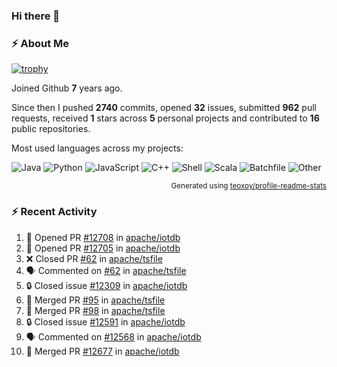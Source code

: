 ### Hi there 👋

### :zap: About Me

[![trophy](https://github-profile-trophy.vercel.app/?username=HTHou&theme=onedark)](https://github.com/ryo-ma/github-profile-trophy)
   
Joined Github **7** years ago.

Since then I pushed **2740** commits, opened **32** issues, submitted **962** pull requests, received **1** stars across **5** personal projects and contributed to **16** public repositories.

Most used languages across my projects:

![Java](https://img.shields.io/static/v1?style=flat-square&label=%E2%A0%80&color=555&labelColor=%23b07219&message=Java%EF%B8%B195.9%25)
![Python](https://img.shields.io/static/v1?style=flat-square&label=%E2%A0%80&color=555&labelColor=%233572A5&message=Python%EF%B8%B10.9%25)
![JavaScript](https://img.shields.io/static/v1?style=flat-square&label=%E2%A0%80&color=555&labelColor=%23f1e05a&message=JavaScript%EF%B8%B10.6%25)
![C++](https://img.shields.io/static/v1?style=flat-square&label=%E2%A0%80&color=555&labelColor=%23f34b7d&message=C%2B%2B%EF%B8%B10.4%25)
![Shell](https://img.shields.io/static/v1?style=flat-square&label=%E2%A0%80&color=555&labelColor=%2389e051&message=Shell%EF%B8%B10.4%25)
![Scala](https://img.shields.io/static/v1?style=flat-square&label=%E2%A0%80&color=555&labelColor=%23c22d40&message=Scala%EF%B8%B10.3%25)
![Batchfile](https://img.shields.io/static/v1?style=flat-square&label=%E2%A0%80&color=555&labelColor=%23C1F12E&message=Batchfile%EF%B8%B10.2%25)
![Other](https://img.shields.io/static/v1?style=flat-square&label=%E2%A0%80&color=555&labelColor=%23ededed&message=Other%EF%B8%B10.8%25)

<p align="right"><sub>Generated using <a href="https://github.com/marketplace/actions/profile-readme-stats">teoxoy/profile-readme-stats</a></sub></p>


<!--![](https://github.com/HTHou/HTHou/blob/output/github-contribution-grid-snake.svg)-->

<!--![Haonan Hou's github stats](https://github-readme-stats.vercel.app/api?username=HTHou&count_private=true&show_icons=true&theme=onedark)-->

<!--![Haonan Hou's wakatime stats](https://github-readme-stats.vercel.app/api/wakatime?username=HTHou&layout=compact&theme=onedark)-->

<!--![Top Langs](https://github-readme-stats.vercel.app/api/top-langs/?username=HTHou&theme=onedark&layout=compact)-->

### :zap: Recent Activity
<!--START_SECTION:activity-->
1. 💪 Opened PR [#12708](https://github.com/apache/iotdb/pull/12708) in [apache/iotdb](https://github.com/apache/iotdb)
2. 💪 Opened PR [#12705](https://github.com/apache/iotdb/pull/12705) in [apache/iotdb](https://github.com/apache/iotdb)
3. ❌ Closed PR [#62](https://github.com/apache/tsfile/pull/62) in [apache/tsfile](https://github.com/apache/tsfile)
4. 🗣 Commented on [#62](https://github.com/apache/tsfile/pull/62#issuecomment-2159712070) in [apache/tsfile](https://github.com/apache/tsfile)
5. 🔒 Closed issue [#12309](https://github.com/apache/iotdb/issues/12309) in [apache/iotdb](https://github.com/apache/iotdb)
6. 🎉 Merged PR [#95](https://github.com/apache/tsfile/pull/95) in [apache/tsfile](https://github.com/apache/tsfile)
7. 🎉 Merged PR [#98](https://github.com/apache/tsfile/pull/98) in [apache/tsfile](https://github.com/apache/tsfile)
8. 🔒 Closed issue [#12591](https://github.com/apache/iotdb/issues/12591) in [apache/iotdb](https://github.com/apache/iotdb)
9. 🗣 Commented on [#12568](https://github.com/apache/iotdb/issues/12568#issuecomment-2151922084) in [apache/iotdb](https://github.com/apache/iotdb)
10. 🎉 Merged PR [#12677](https://github.com/apache/iotdb/pull/12677) in [apache/iotdb](https://github.com/apache/iotdb)
<!--END_SECTION:activity-->

<!--
**HTHou/HTHou** is a ✨ _special_ ✨ repository because its `README.md` (this file) appears on your GitHub profile.

Here are some ideas to get you started:

- 🔭 I’m currently working on ...
- 🌱 I’m currently learning ...
- 👯 I’m looking to collaborate on ...
- 🤔 I’m looking for help with ...
- 💬 Ask me about ...
- 📫 How to reach me: ...
- 😄 Pronouns: ...
- ⚡ Fun fact: ...
-->
